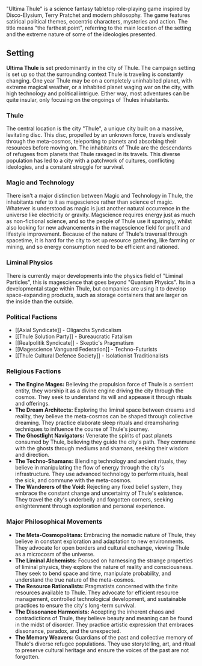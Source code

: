 "Ultima Thule" is a science fantasy tabletop role-playing game inspired by Disco-Elysium, Terry Pratchet and modern philosophy. The game features satirical political themes, eccentric characters, mysteries and action. The title means "the farthest point", referring to the main location of the setting and the extreme nature of some of the ideologies presented.

## Setting
**Ultima Thule** is set predominantly in the city of Thule. The campaign setting is set up so that the surrounding context Thule is traveling is constantly changing. One year Thule may be on a completely uninhabited planet, with extreme magical weather, or a inhabited planet waging war on the city, with high technology and political intrigue. Either way, most adventures can be quite insular, only focusing on the ongoings of Thules inhabitants.
### Thule
The central location is the city "Thule", a unique city built on a massive, levitating disc. This disc, propelled by an unknown force, travels endlessly through the meta-cosmos, teleporting to planets and absorbing their resources before moving on. The inhabitants of Thule are the descendants of refugees from planets that Thule ravaged in its travels. This diverse population has led to a city with a patchwork of cultures, conflicting ideologies, and a constant struggle for survival.

### Magic and Technology
There isn't a major distinction between Magic and Technology in Thule, the inhabitants refer to it as magescience rather than science of magic. Whatever is understood as magic is just another natural occurrence in the universe like electricity or gravity. Magscience requires energy just as much as non-fictional science, and so the people of Thule use it sparingly, whilst also looking for new advancements in the magescience field for profit and lifestyle improvement.
Because of the nature of Thule's traversal through spacetime, it is hard for the city to set up resource gathering, like farming or mining, and so energy consumption need to be efficient and rationed.
### Liminal Physics
There is currently major developments into the physics field of "Liminal Particles", this is magescience that goes beyond "Quantum Physics". Its in a developmental stage within Thule, but companies are using it to develop space-expanding products, such as storage containers that are larger on the inside than the outside.


### Political Factions
- [[Axial Syndicate]] - Oligarchs Syndicalism
- [[Thule Solution Party]] - Bureaucratic Fatalism
- [[Realpolitik Syndicate]] - Skeptic's Pragmatism
- [[Magescience Vanguard Federation]] - Techno-Futurists
- [[Thule Cultural Defence Society]] - Isolationist Traditionalists

### Religious Factions
- **The Engine Mages:** Believing the propulsion force of Thule is a sentient entity, they worship it as a divine engine driving the city through the cosmos. They seek to understand its will and appease it through rituals and offerings.
- **The Dream Architects:** Exploring the liminal space between dreams and reality, they believe the meta-cosmos can be shaped through collective dreaming. They practice elaborate sleep rituals and dreamsharing techniques to influence the course of Thule's journey.
- **The Ghostlight Navigators:** Venerate the spirits of past planets consumed by Thule, believing they guide the city's path. They commune with the ghosts through mediums and shamans, seeking their wisdom and direction.
- **The Techno-Shamans:** Blending technology and ancient rituals, they believe in manipulating the flow of energy through the city's infrastructure. They use advanced technology to perform rituals, heal the sick, and commune with the meta-cosmos.
- **The Wanderers of the Void:** Rejecting any fixed belief system, they embrace the constant change and uncertainty of Thule's existence. They travel the city's underbelly and forgotten corners, seeking enlightenment through exploration and personal experience.
### Major  Philosophical Movements
- **The Meta-Cosmopolitans:** Embracing the nomadic nature of Thule, they believe in constant exploration and adaptation to new environments. They advocate for open borders and cultural exchange, viewing Thule as a microcosm of the universe.
- **The Liminal Alchemists:** Focused on harnessing the strange properties of liminal physics, they explore the nature of reality and consciousness. They seek to bend space and time, manipulate probability, and understand the true nature of the meta-cosmos.
- **The Resource Rationalists:** Pragmatists concerned with the finite resources available to Thule. They advocate for efficient resource management, controlled technological development, and sustainable practices to ensure the city's long-term survival.
- **The Dissonance Harmonists:** Accepting the inherent chaos and contradictions of Thule, they believe beauty and meaning can be found in the midst of disorder. They practice artistic expression that embraces dissonance, paradox, and the unexpected.
- **The Memory Weavers:** Guardians of the past and collective memory of Thule's diverse refugee populations. They use storytelling, art, and ritual to preserve cultural heritage and ensure the voices of the past are not forgotten.
